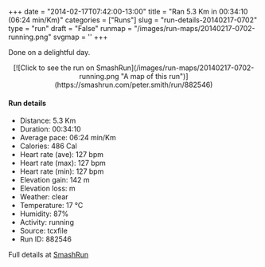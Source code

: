 +++
date = "2014-02-17T07:42:00-13:00"
title = "Ran 5.3 Km in 00:34:10 (06:24 min/Km)"
categories = ["Runs"]
slug = "run-details-20140217-0702"
type = "run"
draft = "False"
runmap = "/images/run-maps/20140217-0702-running.png"
svgmap = '<polyline points="7 31, 22 34, 24 35, 43 47, 57 49, 64 56, 77 46, 79 44, 87 42, 95 42, 100 50, 98 54, 96 58, 94 62, 81 69, 70 59, 73 48, 80 44, 94 42, 100 50, 100 54, 95 62, 81 69, 64 55, 60 50, 42 46, 21 34, 19 34, 11 49, 1 47, 0 48">'
+++

Done on a delightful day. 



<!--more-->

<center>
[![Click to see the run on SmashRun](/images/run-maps/20140217-0702-running.png "A map of this run")](https://smashrun.com/peter.smith/run/882546)
</center>

#### Run details

* Distance: 5.3 Km
* Duration: 00:34:10
* Average pace: 06:24 min/Km
* Calories: 486 Cal
* Heart rate (ave): 127 bpm
* Heart rate (max): 127 bpm
* Heart rate (min): 127 bpm
* Elevation gain: 142 m
* Elevation loss:  m
* Weather: clear
* Temperature: 17 &deg;C
* Humidity: 87%
* Activity: running
* Source: tcxfile
* Run ID: 882546

Full details at [SmashRun](https://smashrun.com/peter.smith/run/882546)